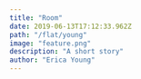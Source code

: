```yaml
---
title: "Room"
date: 2019-06-13T17:12:33.962Z
path: "/flat/young"
image: "feature.png"
description: "A short story"
author: "Erica Young"
---
```


